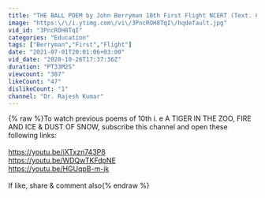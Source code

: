 ```yaml
---
title: "THE BALL POEM by John Berryman 10th First Flight NCERT (Text. Content with Lit. Devices)"
image: "https:\/\/i.ytimg.com\/vi\/3PncROH8TqI\/hqdefault.jpg"
vid_id: "3PncROH8TqI"
categories: "Education"
tags: ["Berryman","First","Flight"]
date: "2021-07-01T20:01:06+03:00"
vid_date: "2020-10-26T17:37:36Z"
duration: "PT33M2S"
viewcount: "387"
likeCount: "47"
dislikeCount: "1"
channel: "Dr. Rajesh Kumar"
---
```

{% raw %}To watch previous poems of 10th i. e A TIGER IN THE ZOO, FIRE AND ICE &amp; DUST OF SNOW, subscribe this channel and open these following links:<br /><br /><a rel="nofollow" target="blank" href="https://youtu.be/iXTxzn743P8">https://youtu.be/iXTxzn743P8</a><br /><a rel="nofollow" target="blank" href="https://youtu.be/WDQwTKFdpNE">https://youtu.be/WDQwTKFdpNE</a><br /><a rel="nofollow" target="blank" href="https://youtu.be/HGUqpB-m-jk">https://youtu.be/HGUqpB-m-jk</a><br /><br />If like, share &amp; comment also{% endraw %}
